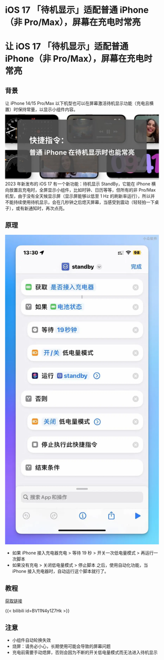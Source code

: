 # iOS 17 「待机显示」适配普通 iPhone（非 Pro/Max），屏幕在充电时常亮

# 让 iOS 17 「待机显示」适配普通 iPhone（非 Pro/Max），屏幕在充电时常亮
## 背景
让 iPhone 14/15 Pro/Max 以下机型也可以在屏幕激活待机显示功能（充电且横置）时保持常量，以显示小组件内容。  
![standby](/images/Appinn-feature-images-2023-09-25T152200.586-1536x669.webp)  
2023 年新发布的 iOS 17 有一个新功能：待机显示 StandBy，它能在 iPhone 横向放置且充电时，全屏显示小组件，比如时钟、日历等等，但所有的非 Pro/Max 机型，由于没有全天候显示屏（显示屏能够以低至 1 Hz 的刷新率运行），所以并不能持续使用待机显示，会在几秒钟之后熄灭屏幕，当感受到震动（轻轻拍一下桌子），或有新通知时，再次点亮。  
## 原理
![standby-yuanli](/images/photo_2023-09-25_15-52-04.jpg)  
- 如果 iPhone 接入充电器充电 > 等待 19 秒 > 开关一次低电量模式 > 再运行一次脚本
- 如果没有充电 > 关闭低电量模式 > 停止脚本
之后，使用自动化功能，当 iPhone 接入充电器时，自动运行这个脚本就行了。  
## 教程
[获取链接](https://www.icloud.com/shortcuts/f50d508c7ec9471a9fb94a3b2b57f1af)  
  
{{< bilibili id=BV11N4y1Z7Hk >}}  
## 注意
- 小组件自动轮换失效
- 烧屏：请务必小心，长期使用可能会导致的屏幕问题
- 充电前需要手动熄屏，否则会因为不断的开关低电量模式而无法进入待机显示

